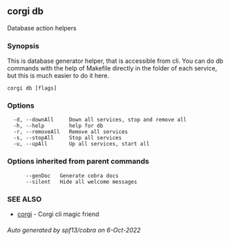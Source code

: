 ## corgi db

Database action helpers

### Synopsis


This is database generator helper, that is accessible from cli.
You can do db commands with the help of Makefile directly in the folder of
each service, but this is much easier to do it here.

	

```
corgi db [flags]
```

### Options

```
  -d, --downAll     Down all services, stop and remove all
  -h, --help        help for db
  -r, --removeAll   Remove all services
  -s, --stopAll     Stop all services
  -u, --upAll       Up all services, start all
```

### Options inherited from parent commands

```
      --genDoc   Generate cobra docs
      --silent   Hide all welcome messages
```

### SEE ALSO

* [corgi](corgi.md)	 - Corgi cli magic friend

###### Auto generated by spf13/cobra on 6-Oct-2022

